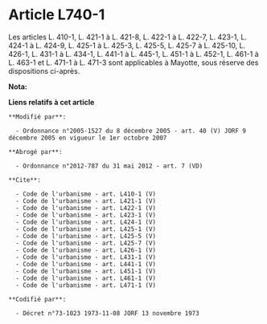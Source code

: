 # Article L740-1

Les articles L. 410-1, L. 421-1 à L. 421-8, L. 422-1 à L. 422-7, L. 423-1, L. 424-1 à L. 424-9, L. 425-1 à L. 425-3, L.
425-5, L. 425-7 à L. 425-10, L. 426-1, L. 431-1 à L. 434-1, L. 441-1 à L. 445-1, L. 451-1 à L. 452-1, L. 461-1 à L. 463-1 et
L. 471-1 à L. 471-3 sont applicables à Mayotte, sous réserve des dispositions ci-après.

**Nota:**



**Liens relatifs à cet article**

	**Modifié par**:

	  - Ordonnance n°2005-1527 du 8 décembre 2005 - art. 40 (V) JORF 9 décembre 2005 en vigueur le 1er octobre 2007

	**Abrogé par**:

	  - Ordonnance n°2012-787 du 31 mai 2012 - art. 7 (VD)

	**Cite**:

	  - Code de l'urbanisme - art. L410-1 (V)
	  - Code de l'urbanisme - art. L421-1 (V)
	  - Code de l'urbanisme - art. L422-1 (V)
	  - Code de l'urbanisme - art. L423-1 (V)
	  - Code de l'urbanisme - art. L424-1 (V)
	  - Code de l'urbanisme - art. L425-1 (V)
	  - Code de l'urbanisme - art. L425-5 (V)
	  - Code de l'urbanisme - art. L425-7 (V)
	  - Code de l'urbanisme - art. L426-1 (V)
	  - Code de l'urbanisme - art. L431-1 (V)
	  - Code de l'urbanisme - art. L441-1 (V)
	  - Code de l'urbanisme - art. L451-1 (V)
	  - Code de l'urbanisme - art. L461-1 (V)
	  - Code de l'urbanisme - art. L471-1 (V)

	**Codifié par**:

	  - Décret n°73-1023 1973-11-08 JORF 13 novembre 1973
